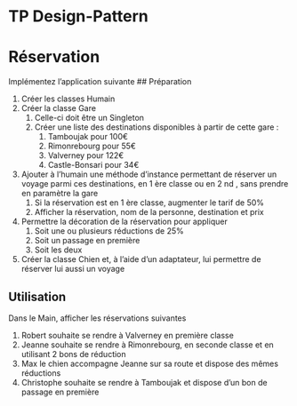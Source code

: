 # TP Design-Pattern

# Réservation

Implémentez l’application suivante
## Préparation

1. Créer les classes Humain
1. Créer la classe Gare
   1. Celle-ci doit être un Singleton
   1. Créer une liste des destinations disponibles à partir de cette gare :
      1. Tamboujak pour 100€
      1. Rimonrebourg pour 55€
      1. Valverney pour 122€
      1. Castle-Bonsari pour 34€
1. Ajouter à l’humain une méthode d’instance permettant de réserver un voyage parmi ces
   destinations, en 1 ère classe ou en 2 nd , sans prendre en paramètre la gare
   1. Si la réservation est en 1 ère classe, augmenter le tarif de 50%
   1. Afficher la réservation, nom de la personne, destination et prix
1. Permettre la décoration de la réservation pour appliquer
   1. Soit une ou plusieurs réductions de 25%
   1. Soit un passage en première
   1. Soit les deux
1. Créer la classe Chien et, à l’aide d’un adaptateur, lui permettre de réserver lui aussi un voyage

## Utilisation

Dans le Main, afficher les réservations suivantes

1. Robert souhaite se rendre à Valverney en première classe
1. Jeanne souhaite se rendre à Rimonrebourg, en seconde classe et en utilisant 2 bons de
   réduction
1. Max le chien accompagne Jeanne sur sa route et dispose des mêmes réductions
1. Christophe souhaite se rendre à Tamboujak et dispose d’un bon de passage en première

